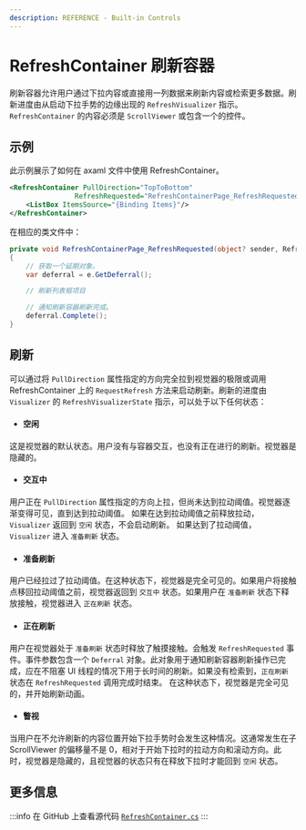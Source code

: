 ```yaml
---
description: REFERENCE - Built-in Controls
---
```


# RefreshContainer 刷新容器

刷新容器允许用户通过下拉内容或直接用一列数据来刷新内容或检索更多数据。刷新进度由从启动下拉手势的边缘出现的 `RefreshVisualizer` 指示。`RefreshContainer` 的内容必须是 `ScrollViewer` 或包含一个的控件。

## 示例

此示例展示了如何在 axaml 文件中使用 RefreshContainer。

```xml
<RefreshContainer PullDirection="TopToBottom"
                RefreshRequested="RefreshContainerPage_RefreshRequested">
    <ListBox ItemsSource="{Binding Items}"/>
</RefreshContainer>
```

在相应的类文件中：
```csharp
private void RefreshContainerPage_RefreshRequested(object? sender, RefreshRequestedEventArgs e)
{
    // 获取一个延期对象。
    var deferral = e.GetDeferral();

    // 刷新列表框项目

    // 通知刷新容器刷新完成。
    deferral.Complete();
}
```

## 刷新
可以通过将 `PullDirection` 属性指定的方向完全拉到视觉器的极限或调用 RefreshContainer 上的 `RequestRefresh` 方法来启动刷新。刷新的进度由 `Visualizer` 的 `RefreshVisualizerState` 指示，可以处于以下任何状态：

* #### 空闲
这是视觉器的默认状态。用户没有与容器交互，也没有正在进行的刷新。视觉器是隐藏的。

* #### 交互中
用户正在 `PullDirection` 属性指定的方向上拉，但尚未达到拉动阈值。视觉器逐渐变得可见，直到达到拉动阈值。
如果在达到拉动阈值之前释放拉动，`Visualizer` 返回到 `空闲` 状态，不会启动刷新。
如果达到了拉动阈值，`Visualizer` 进入 `准备刷新` 状态。

* #### 准备刷新
用户已经拉过了拉动阈值。在这种状态下，视觉器是完全可见的。如果用户将接触点移回拉动阈值之前，视觉器返回到 `交互中` 状态。如果用户在 `准备刷新` 状态下释放接触，视觉器进入 `正在刷新` 状态。

* #### 正在刷新
用户在视觉器处于 `准备刷新` 状态时释放了触摸接触。会触发 `RefreshRequested` 事件。事件参数包含一个 `Deferral` 对象。此对象用于通知刷新容器刷新操作已完成，应在不阻塞 UI 线程的情况下用于长时间的刷新。如果没有检索到，`正在刷新` 状态在 `RefreshRequested` 调用完成时结束。
在这种状态下，视觉器是完全可见的，并开始刷新动画。

* #### 瞥视
当用户在不允许刷新的内容位置开始下拉手势时会发生这种情况。这通常发生在子 ScrollViewer 的偏移量不是 0，相对于开始下拉时的拉动方向和滚动方向。此时，视觉器是隐藏的，且视觉器的状态只有在释放下拉时才能回到 `空闲` 状态。

## 更多信息

:::info
在 GitHub 上查看源代码 [`RefreshContainer.cs`](https://github.com/AvaloniaUI/Avalonia/blob/master/src/Avalonia.Controls/PullToRefresh/RefreshContainer.cs)
:::